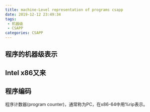 ```yaml
---
title: machine-Level representation of programs csapp
date: 2019-12-12 23:49:34
tags:
 - 机器级
 - CSAPP
categories: CSAPP
---
```



## 程序的机器级表示

## Intel x86又来

## 程序编码

程序计数器(program counter)，通常称为PC，在x86-64中用%rip表示。


##
